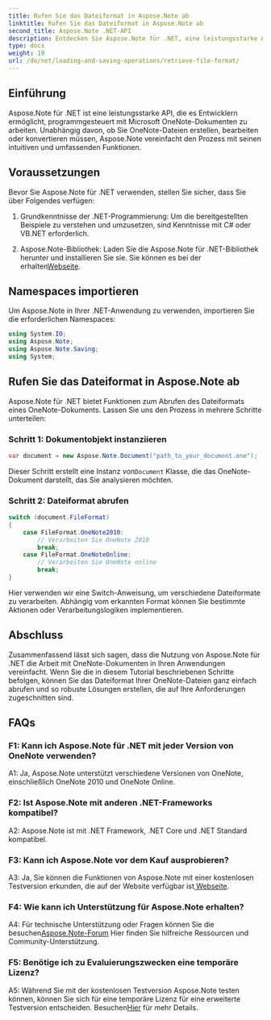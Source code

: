 ```yaml
---
title: Rufen Sie das Dateiformat in Aspose.Note ab
linktitle: Rufen Sie das Dateiformat in Aspose.Note ab
second_title: Aspose.Note .NET-API
description: Entdecken Sie Aspose.Note für .NET, eine leistungsstarke API für die programmgesteuerte Arbeit mit Microsoft OneNote-Dokumenten.
type: docs
weight: 19
url: /de/net/loading-and-saving-operations/retrieve-file-format/
---
```

## Einführung

Aspose.Note für .NET ist eine leistungsstarke API, die es Entwicklern ermöglicht, programmgesteuert mit Microsoft OneNote-Dokumenten zu arbeiten. Unabhängig davon, ob Sie OneNote-Dateien erstellen, bearbeiten oder konvertieren müssen, Aspose.Note vereinfacht den Prozess mit seinen intuitiven und umfassenden Funktionen.

## Voraussetzungen

Bevor Sie Aspose.Note für .NET verwenden, stellen Sie sicher, dass Sie über Folgendes verfügen:

1. Grundkenntnisse der .NET-Programmierung: Um die bereitgestellten Beispiele zu verstehen und umzusetzen, sind Kenntnisse mit C# oder VB.NET erforderlich.
   
2.  Aspose.Note-Bibliothek: Laden Sie die Aspose.Note für .NET-Bibliothek herunter und installieren Sie sie. Sie können es bei der erhalten[Webseite](https://releases.aspose.com/note/net/).

## Namespaces importieren

Um Aspose.Note in Ihrer .NET-Anwendung zu verwenden, importieren Sie die erforderlichen Namespaces:

```csharp
using System.IO;
using Aspose.Note;
using Aspose.Note.Saving;
using System;
```

## Rufen Sie das Dateiformat in Aspose.Note ab

Aspose.Note für .NET bietet Funktionen zum Abrufen des Dateiformats eines OneNote-Dokuments. Lassen Sie uns den Prozess in mehrere Schritte unterteilen:

### Schritt 1: Dokumentobjekt instanziieren

```csharp
var document = new Aspose.Note.Document("path_to_your_document.one");
```

 Dieser Schritt erstellt eine Instanz von`Document` Klasse, die das OneNote-Dokument darstellt, das Sie analysieren möchten.

### Schritt 2: Dateiformat abrufen

```csharp
switch (document.FileFormat)
{
    case FileFormat.OneNote2010:
        // Verarbeiten Sie OneNote 2010
        break;
    case FileFormat.OneNoteOnline:
        // Verarbeiten Sie OneNote online
        break;
}
```

Hier verwenden wir eine Switch-Anweisung, um verschiedene Dateiformate zu verarbeiten. Abhängig vom erkannten Format können Sie bestimmte Aktionen oder Verarbeitungslogiken implementieren.

## Abschluss

Zusammenfassend lässt sich sagen, dass die Nutzung von Aspose.Note für .NET die Arbeit mit OneNote-Dokumenten in Ihren Anwendungen vereinfacht. Wenn Sie die in diesem Tutorial beschriebenen Schritte befolgen, können Sie das Dateiformat Ihrer OneNote-Dateien ganz einfach abrufen und so robuste Lösungen erstellen, die auf Ihre Anforderungen zugeschnitten sind.

## FAQs

### F1: Kann ich Aspose.Note für .NET mit jeder Version von OneNote verwenden?

A1: Ja, Aspose.Note unterstützt verschiedene Versionen von OneNote, einschließlich OneNote 2010 und OneNote Online.

### F2: Ist Aspose.Note mit anderen .NET-Frameworks kompatibel?

A2: Aspose.Note ist mit .NET Framework, .NET Core und .NET Standard kompatibel.

### F3: Kann ich Aspose.Note vor dem Kauf ausprobieren?

 A3: Ja, Sie können die Funktionen von Aspose.Note mit einer kostenlosen Testversion erkunden, die auf der Website verfügbar ist[ Webseite](https://releases.aspose.com/).

### F4: Wie kann ich Unterstützung für Aspose.Note erhalten?

 A4: Für technische Unterstützung oder Fragen können Sie die besuchen[Aspose.Note-Forum](https://forum.aspose.com/c/note/28) Hier finden Sie hilfreiche Ressourcen und Community-Unterstützung.

### F5: Benötige ich zu Evaluierungszwecken eine temporäre Lizenz?

A5: Während Sie mit der kostenlosen Testversion Aspose.Note testen können, können Sie sich für eine temporäre Lizenz für eine erweiterte Testversion entscheiden. Besuchen[Hier](https://purchase.aspose.com/temporary-license/) für mehr Details.